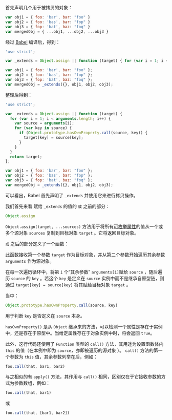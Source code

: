 首先声明几个用于被拷贝的对象：

```javascript
var obj1 = { foo: 'bar', bar: "foo" }
var obj2 = { foo: 'bas', bar: "fop" }
var obj3 = { fop: 'bat', baz: "foq" }
var mergedObj = { ...obj1, ...obj2, ...obj3 }
```

经过 [Babel](https://babeljs.io/repl) 编译后，得到：

```javascript
'use strict';

var _extends = Object.assign || function (target) { for (var i = 1; i < arguments.length; i++) { var source = arguments[i]; for (var key in source) { if (Object.prototype.hasOwnProperty.call(source, key)) { target[key] = source[key]; } } } return target; };

var obj1 = { foo: 'bar', bar: "foo" };
var obj2 = { foo: 'bas', bar: "fop" };
var obj3 = { fop: 'bat', baz: "foq" };
var mergedObj = _extends({}, obj1, obj2, obj3);
```

整理后得到：

```javascript
'use strict';

var _extends = Object.assign || function (target) {
  for (var i = 1; i < arguments.length; i++) {
    var source = arguments[i];
    for (var key in source) {
      if (Object.prototype.hasOwnProperty.call(source, key)) {
        target[key] = source[key];
      }
    }
  }
  return target;
};

var obj1 = { foo: 'bar', bar: "foo" };
var obj2 = { foo: 'bas', bar: "fop" };
var obj3 = { fop: 'bat', baz: "foq" };
var mergedObj = _extends({}, obj1, obj2, obj3);
```
可以看出，Babel 首先声明了 `_extends` 并使用它来进行拷贝操作。

我们首先来看 赋给 `_extends` 的值的 `或` 之前的部分：

```javascript
Object.assign
```
`Object.assign(target, ...sources)` 方法用于将所有[可枚举属性](https://developer.mozilla.org/zh-CN/docs/Web/JavaScript/Enumerability_and_ownership_of_properties)的值从一个或多个源对象 `sources` 复制到目标对象 `target` 。它将返回目标对象。

`或` 之后的部分定义了一个函数：

此函数接收第一个参数 `target` 作为目标对象，并从第二个参数开始遍历其余参数 `arguments` 作为源对象。

在每一次遍历循环中，将第 `i` 个“其余参数” `arguments[i]`赋给 `source` ，随后遍历 `source` 的 `key` 。若这个 `key` 是定义在 `source` 实例中而不是继承自原型链，则通过 `target[key] = source[key]` 将其赋给目标对象 `target` 。

当中：

```javascript
Object.prototype.hasOwnProperty.call(source, key)
```
用于判断 `key` 是否定义在 `source` 本身。

`hasOwnProperty()` 是从 `Object` 继承来的方法，可以检测一个属性是存在于实例中，还是存在于原型中。当给定属性存在于对象实例中时，将会返回 `true`。

此外，这行代码还使用了 `Function` 类型的 `call()` 方法，其用途为设置函数体内 `this` 的值（在本例中即为 `source`，亦即被遍历的源对象 ）。 `call()` 方法的第一个参数为 `this` 值，其余参数列举在后，例如：
```javascript
foo.call(that, bar1, bar2)
```

与之相似的有 `apply()` 方法，其作用与 `call()` 相同，区别仅在于它接收参数的方式为参数数组，例如：
```javascript
foo.call(that, bar1)
```
或
```javascript
foo.call(that, [bar1, bar2])
```
